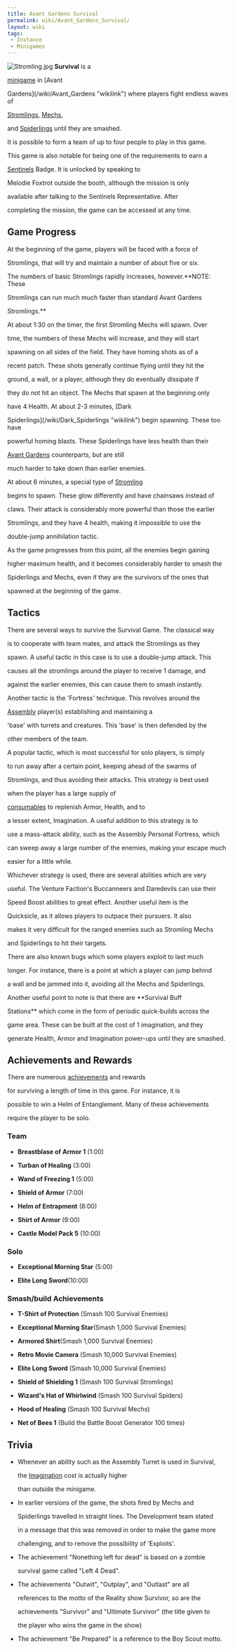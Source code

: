 ```yaml
---
title: Avant Gardens Survival
permalink: wiki/Avant_Gardens_Survival/
layout: wiki
tags:
 - Instance
 - Minigames
---
```


![](Stromling.jpg "Stromling.jpg") **Survival** is a
[minigame](/wiki/Minigames "wikilink") in [Avant
Gardens](/wiki/Avant_Gardens "wikilink") where players fight endless waves of
[Stromlings](/wiki/Stromlings "wikilink"), [Mechs](Stromling_Mech "wikilink"),
and [Spiderlings](/wiki/Dark_Spiderlings "wikilink") until they are smashed.
It is possible to form a team of up to four people to play in this game.

This game is also notable for being one of the requirements to earn a
[Sentinels](/wiki/Sentinel "wikilink") Badge. It is unlocked by speaking to
Melodie Foxtrot outside the booth, although the mission is only
available after talking to the Sentinels Representative. After
completing the mission, the game can be accessed at any time.

## Game Progress

At the beginning of the game, players will be faced with a force of
Stromlings, that will try and maintain a number of about five or six.
The numbers of basic Stromlings rapidly increases, however.**NOTE: These
Stromlings can run much much faster than standard Avant Gardens
Stromlings.**

At about 1:30 on the timer, the first Stromling Mechs will spawn. Over
time, the numbers of these Mechs will increase, and they will start
spawning on all sides of the field. They have homing shots as of a
recent patch. These shots generally continue flying until they hit the
ground, a wall, or a player, although they do eventually dissipate if
they do not hit an object. The Mechs that spawn at the beginning only
have 4 Health. At about 2-3 minutes, [Dark
Spiderlings](/wiki/Dark_Spiderlings "wikilink") begin spawning. These too have
powerful homing blasts. These Spiderlings have less health than their
[Avant Gardens](/wiki/Avant_Gardens "wikilink") counterparts, but are still
much harder to take down than earlier enemies.

At about 6 minutes, a special type of [Stromling](/wiki/Stromlings "wikilink")
begins to spawn. These glow differently and have chainsaws instead of
claws. Their attack is considerably more powerful than those the earlier
Stromlings, and they have 4 health, making it impossible to use the
double-jump annihilation tactic.

As the game progresses from this point, all the enemies begin gaining
higher maximum health, and it becomes considerably harder to smash the
Spiderlings and Mechs, even if they are the survivors of the ones that
spawned at the beginning of the game.

## Tactics

There are several ways to survive the Survival Game. The classical way
is to cooperate with team mates, and attack the Stromlings as they
spawn. A useful tactic in this case is to use a double-jump attack. This
causes all the stromlings around the player to receive 1 damage, and
against the earlier enemies, this can cause them to smash instantly.

Another tactic is the 'Fortress' technique. This revolves around the
[Assembly](/wiki/Assembly "wikilink") player(s) establishing and maintaining a
'base' with turrets and creatures. This 'base' is then defended by the
other members of the team.

A popular tactic, which is most successful for solo players, is simply
to run away after a certain point, keeping ahead of the swarms of
Stromlings, and thus avoiding their attacks. This strategy is best used
when the player has a large supply of
[consumables](/wiki/Consumables "wikilink") to replenish Armor, Health, and to
a lesser extent, Imagination. A useful addition to this strategy is to
use a mass-attack ability, such as the Assembly Personal Fortress, which
can sweep away a large number of the enemies, making your escape much
easier for a little while.

Whichever strategy is used, there are several abilities which are very
useful. The Venture Faction's Buccanneers and Daredevils can use their
Speed Boost abilities to great effect. Another useful item is the
Quicksicle, as it allows players to outpace their pursuers. It also
makes it very difficult for the ranged enemies such as Stromling Mechs
and Spiderlings to hit their targets.

There are also known bugs which some players exploit to last much
longer. For instance, there is a point at which a player can jump behind
a wall and be jammed into it, avoiding all the Mechs and Spiderlings.

Another useful point to note is that there are **Survival Buff
Stations** which come in the form of periodic quick-builds across the
game area. These can be built at the cost of 1 imagination, and they
generate Health, Armor and Imagination power-ups until they are smashed.

## Achievements and Rewards

There are numerous [achievements](achievements "wikilink") and rewards
for surviving a length of time in this game. For instance, it is
possible to win a Helm of Entanglement. Many of these achievements
require the player to be solo.

### Team

-   **Breastblase of Armor 1** (1:00)
-   **Turban of Healing** (3:00)
-   **Wand of Freezing 1** (5:00)
-   **Shield of Armor** (7:00)
-   **Helm of Entrapment** (8:00)
-   **Shirt of Armor** (9:00)
-   **Castle Model Pack 5** (10:00)

### Solo

-   **Exceptional Morning Star** (5:00)
-   **Elite Long Sword**(10:00)

### Smash/build Achievements

-   **T-Shirt of Protection** (Smash 100 Survival Enemies)
-   **Exceptional Morning Star**(Smash 1,000 Survival Enemies)
-   **Armored Shirt**(Smash 1,000 Survival Enemies)
-   **Retro Movie Camera** (Smash 10,000 Survival Enemies)
-   **Elite Long Sword** (Smash 10,000 Survival Enemies)
-   **Shield of Shielding 1** (Smash 100 Survival Stromlings)
-   **Wizard's Hat of Whirlwind** (Smash 100 Survival Spiders)
-   **Hood of Healing** (Smash 100 Survival Mechs)
-   **Net of Bees 1** (Build the Battle Boost Generator 100 times)

## Trivia

-   Whenever an ability such as the Assembly Turret is used in Survival,
    the [Imagination](/wiki/Imagination "wikilink") cost is actually higher
    than outside the minigame.
-   In earlier versions of the game, the shots fired by Mechs and
    Spiderlings travelled in straight lines. The Development team stated
    in a message that this was removed in order to make the game more
    challenging, and to remove the possibility of 'Exploits'.
-   The achievement "Nonething left for dead" is based on a zombie
    survival game called "Left 4 Dead".
-   The achievements "Outwit", "Outplay", and "Outlast" are all
    references to the motto of the Reality show Survivor, so are the
    achievements "Survivor" and "Ultimate Survivor" (the title given to
    the player who wins the game in the show)
-   The achievement "Be Prepared" is a reference to the Boy Scout motto.
